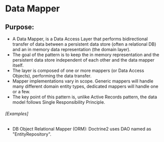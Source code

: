 # Data Mapper
## Purpose:

- A Data Mapper, is a Data Access Layer that performs bidirectional
transfer of data between a persistent data store (often a relational DB) and
an in memory data representation (the domain layer).
- The goal of the pattern is to keep the in memory representation and the
persistent data store independent of each other and the data mapper itself.
- The layer is composed of one or more mappers (or Data Access Objects),
performing the data transfer.
- Mapper implementations vary in scope. Generic mappers will handle
many different domain entity types, dedicated mappers will handle one or a few.
- The key point of this pattern is, unlike Active Records pattern, the data
model follows Single Responsibility Principle.

###### [Examples]

- DB Object Relational Mapper (ORM): Doctrine2 uses DAO named as
"EntityRepository".